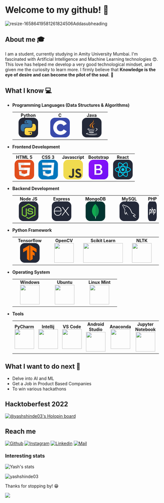 # Welcome to my github! 👋


![resize-16586419581261824506Addasubheading](https://user-images.githubusercontent.com/83110202/193270295-2db4767c-79a0-414d-813c-4d448208df69.png)



## About me :mortar_board:
I am a student, currently studying in Amity University Mumbai. I'm fascinated with Artificial Intelligence and Machine Learning technologies 😍. This love has helped me develop a very good technological mindset, and given me the curiosity to learn more. I firmly believe that **Knowledge is the eye of desire and can become the pilot of the soul**. 🧠

## What I know :computer:
- **Programming Languages (Data Structures & Algorithms)**
	<center>
		<table>
			<tbody>
				<tr>
					<td width="25%" align="center">
						<span><strong>Python</strong></span><br/>
						<img height="64px" width="64px" src="https://raw.githubusercontent.com/tandpfun/skill-icons/d1c752b99bb25a0e5aa363bae1db2809173ee966/icons/Python-Dark.svg">
					</td>
					<td width="25%" align="center">
						<span><strong>C</strong></span><br/>
						<img height="64px" width="64px" src="https://raw.githubusercontent.com/tandpfun/skill-icons/d1c752b99bb25a0e5aa363bae1db2809173ee966/icons/C.svg">
					</td>
					<td width="25%" align="center">
						<span><strong>Java</strong></span><br/>
						<img height="64px" width="64px" src="https://github.com/tandpfun/skill-icons/blob/main/icons/Java-Dark.svg">
					</td>
				</tr>
			</tbody>
		</table>
	</center>
- **Frontend Development**
	<center>
		<table>
			<tbody>
				<tr>
					<td align="center">
						<span><strong>HTML 5</strong></span><br/>
						<img height="64px" width="64px" src="https://github.com/tandpfun/skill-icons/blob/main/icons/HTML.svg">
					</td>
					<td align="center">
						<span><strong>CSS 3</strong></span><br/>
						<img height="64px" width="64px" src="https://raw.githubusercontent.com/tandpfun/skill-icons/main/icons/CSS.svg">
					</td>
					<td align="center">
						<span><strong>Javascript</strong></span><br/>
						<img height="64px" width="64px" src="https://raw.githubusercontent.com/tandpfun/skill-icons/main/icons/JavaScript.svg">
					</td>
					<td align="center">
						<span><strong>Bootstrap</strong></span><br/>
						<img height="64px" width="64px" src="https://raw.githubusercontent.com/tandpfun/skill-icons/main/icons/Bootstrap.svg">
					</td>
					<td align="center">
						<span><strong>React</strong></span><br/>
						<img height="64px" width="64px" src="https://raw.githubusercontent.com/tandpfun/skill-icons/main/icons/React-Dark.svg">
					</td>
				</tr>
				<!--<tr>
					<td align="center">
						<span><strong>Next JS</strong></span><br/>
						<img height="64px" width="64px" src="https://cdn.svgporn.com/logos/nextjs-icon.svg">
					</td>
					<td align="center">
						<span><strong>Vue.JS</strong></span><br/>
						<img height="64px" width="64px" src="https://cdn.svgporn.com/logos/vue.svg">
					</td>
				</tr>-->
			</tbody>
		</table>
	</center
	
- **Backend Development**
	<center>
		<table>
			<tbody>
				<tr>
					<td width="25%" align="center">
						<span><strong>Node JS</strong></span><br/>
						<img height="64px" width="64px" src="https://raw.githubusercontent.com/tandpfun/skill-icons/main/icons/NodeJS-Dark.svg">
					</td>
					<td width="25%" align="center">
						<span><strong>Express</strong></span><br/>
						<img height="64px" width="64px" src="https://raw.githubusercontent.com/tandpfun/skill-icons/main/icons/ExpressJS-Dark.svg">
					</td>
					<td width="25%" align="center">
						<span><strong>MongoDB</strong></span><br/>
						<img height="64px" width="64px" src="https://raw.githubusercontent.com/tandpfun/skill-icons/main/icons/MongoDB.svg">
					</td>
					<td width="25%" align="center">
						<span><strong>MySQL</strong></span><br/>
						<img height="64px" width="64px" src="https://raw.githubusercontent.com/tandpfun/skill-icons/main/icons/MySQL-Dark.svg">
					</td>
          <td align="center">
						<span><strong>PHP</strong></span><br/>
						<img height="64px" width="64px" src="https://raw.githubusercontent.com/tandpfun/skill-icons/main/icons/PHP-Dark.svg">
					</td>
				</tr>
			</tbody>
		</table>
	</center>
- **Python Framework**
	<center>
		<table>
			<tbody>
				<tr>
					<td width="25%" align="center">
						<span><strong>Tensorflow</strong></span><br/>
						<img height="64px" width="64px" src="https://github.com/tandpfun/skill-icons/blob/main/icons/TensorFlow-Dark.svg">
					</td>
					<td width="25%" align="center">
						<span><strong>OpenCV</strong></span><br/>
						<img height="64px" width="64px" src="https://user-images.githubusercontent.com/83110202/206860482-eeb170b7-62db-47d1-bc92-5f1507586732.png">
					</td>
					<td width="25%" align="center">
						<span><strong>Scikit Learn</strong></span><br/>
						<img height="64px" width="130px" src="https://upload.wikimedia.org/wikipedia/commons/thumb/0/05/Scikit_learn_logo_small.svg/1200px-Scikit_learn_logo_small.svg.png">
					</td>
					<td width="25%" align="center">
						<span><strong>NLTK</strong></span><br/>
						<img height="64px" width="64px" src="https://miro.medium.com/max/592/1*YM2HXc7f4v02pZBEO8h-qw.png">
					</td>
				</tr>
				</tr>
			</tbody>
		</table>
	</center>
- **Operating System**
	<center>
		<table>
			<tbody>
				<tr>
					<td width="25%" align="center">
						<span><strong>Windows</strong></span><br/>
						<img height="64px" width="64px" src="https://user-images.githubusercontent.com/25181517/186884150-05e9ff6d-340e-4802-9533-2c3f02363ee3.png">
					</td>
					<td width="25%" align="center">
						<span><strong>Ubuntu</strong></span><br/>
						<img height="64px" width="64px" src="https://user-images.githubusercontent.com/25181517/186884153-99edc188-e4aa-4c84-91b0-e2df260ebc33.png">
					</td>
					<td width="25%" align="center">
						<span><strong>Linux Mint</strong></span><br/>
						<img height="64px" width="64px" src="https://user-images.githubusercontent.com/25181517/186884159-4b5e122b-95de-4a32-b10b-7f6fdffa4c5a.png">
					</td>
				</tr>
			</tbody>
		</table>
	</center>

- **Tools**
	<center>
		<table>
			<tbody>
				<tr>
					<td width="25%" align="center">
						<span><strong>PyCharm</strong></span><br/>
						<img height="64px" width="64px" src="https://upload.wikimedia.org/wikipedia/commons/thumb/1/1d/PyCharm_Icon.svg/768px-PyCharm_Icon.svg.png?20200803065702">
					</td>
					<td width="25%" align="center">
						<span><strong>Intellij</strong></span><br/>
						<img height="64px" width="64px" src="https://user-images.githubusercontent.com/25181517/192108890-200809d1-439c-4e23-90d3-b090cf9a4eea.png">
					</td>
					<td width="25%" align="center">
						<span><strong>VS Code</strong></span><br/>
						<img height="64px" width="64px" src="https://user-images.githubusercontent.com/25181517/192108891-d86b6220-e232-423a-bf5f-90903e6887c3.png">
					</td>
					<td width="25%" align="center">
						<span><strong>Android Studio</strong></span><br/>
						<img height="64px" width="64px" src="https://user-images.githubusercontent.com/25181517/192108895-20dc3343-43e3-4a54-a90e-13a4abbc57b9.png">
					</td>
					<td width="25%" align="center">
						<span><strong>Anaconda</strong></span><br/>
						<img height="64px" width="64px" src="https://cdn.jsdelivr.net/gh/devicons/devicon/icons/anaconda/anaconda-original.svg">
					</td>
					<td width="25%" align="center">
						<span><strong>Jupyter Notebook</strong></span><br/>
						<img height="64px" width="64px" src="https://user-images.githubusercontent.com/25181517/183914128-3fc88b4a-4ac1-40e6-9443-9a30182379b7.png">
					</td>
					<td width="25%" align="center">
						<span><strong>Notion</strong></span><br/>
						<img height="64px" width="64px" src="https://upload.wikimedia.org/wikipedia/commons/thumb/e/e9/Notion-logo.svg/1024px-Notion-logo.svg.png">
					</td>
					<td width="25%" align="center">
						<span><strong>Postman</strong></span><br/>
						<img height="64px" width="64px" src="https://user-images.githubusercontent.com/25181517/192109061-e138ca71-337c-4019-8d42-4792fdaa7128.png">
					</td>
				</tr>
			</tbody>
		</table>
	</center>
## What I want to do next :thinking:
- Delve into AI and ML
- Get a Job in Product Based Companies
- To win various hackathons
## Hacktoberfest 2022
[![@yashshinde03's Holopin board](https://holopin.me/yashshinde03)](https://holopin.io/@yashshinde03)
## Reach me 
[![Github](https://img.shields.io/github/followers/yashshinde03?label=Follow&style=social)](https://github.com/yashshinde03)
[![Instagram](https://img.shields.io/badge/-@yash_shinde_10_3-red?style=flat-square&logo=instagram&logoColor=white&link=https://www.instagram.com/yash_shinde_10_3/)](https://www.instagram.com/yash_shinde_10_3/)
[![Linkedin](https://img.shields.io/badge/-Yash%20Shinde-blue?style=flat-square&logo=linkedin&logoColor=white&link=https://www.linkedin.com/in/yash-shinde-134560202/)](https://www.linkedin.com/in/yash-shinde-134560202/)
[![Mail](https://img.shields.io/badge/-yashrshinde03@gmail.com-gray?style=flat-square&logo=gmail&logoColor=red&link=https://www.linkedin.com/in/yash-shinde-134560202/)](mailto:yashrshinde03@gmail.com)


### Interesting stats

![Yash's stats](https://github-readme-stats.vercel.app/api?username=yashshinde03&show_icons=true&count_private=true&hide=stars)
<p><img align="center" src="https://github-readme-streak-stats.herokuapp.com/?user=yashshinde03&" alt="yashshinde03" /></p>


Thanks for stopping by! 😁

![](https://komarev.com/ghpvc/?username=yashshinde03&color=blueviolet)



